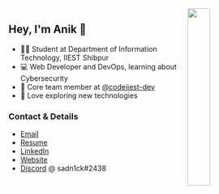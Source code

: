 <img align="right" width="30%" src="https://raw.githubusercontent.com/sadn1ck/sadn1ck/main/gifwebp.webp">

## Hey, I'm Anik 👋

- 👨‍🎓 Student at Department of Information Technology, IIEST Shibpur
- 💻 Web Developer and DevOps, learning about Cybersecurity
- 🏢 Core team member at [@codeiiest-dev](https://github.com/codeiiest-dev)
- 🚀 Love exploring new technologies

### Contact & Details

- [Email](mailto:anikdas0811@gmail.com)
- [Resume](https://drive.google.com/file/d/11RewrnkZ4WVkDOFusuqm-wCPPJjGt044/view)
- [LinkedIn](https://linkedin.com/in/sadn1ck)
- [Website](https://anik.live/)
- [Discord](https://discord.com) @ sadn1ck#2438
